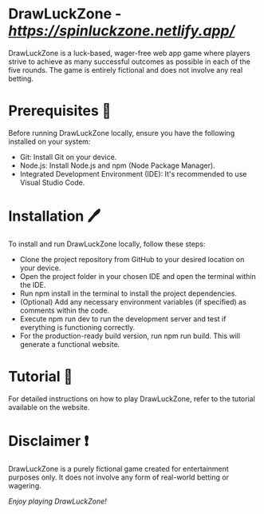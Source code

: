# DrawLuckZone - *https://spinluckzone.netlify.app/*

DrawLuckZone is a luck-based, wager-free web app game where players strive to achieve as many successful outcomes as possible in each of the five rounds. The game is entirely fictional and does not involve any real betting.

# Prerequisites 🪫
Before running DrawLuckZone locally, ensure you have the following installed on your system:

- Git: Install Git on your device.
- Node.js: Install Node.js and npm (Node Package Manager).
- Integrated Development Environment (IDE): It's recommended to use Visual Studio Code.

# Installation 🖊️
To install and run DrawLuckZone locally, follow these steps:

- Clone the project repository from GitHub to your desired location on your device.
- Open the project folder in your chosen IDE and open the terminal within the IDE.
- Run npm install in the terminal to install the project dependencies.
- (Optional) Add any necessary environment variables (if specified) as comments within the code.
- Execute npm run dev to run the development server and test if everything is functioning correctly.
- For the production-ready build version, run npm run build. This will generate a functional website.

# Tutorial 📗
For detailed instructions on how to play DrawLuckZone, refer to the tutorial available on the website.

# Disclaimer ❗
DrawLuckZone is a purely fictional game created for entertainment purposes only. It does not involve any form of real-world betting or wagering.

*Enjoy playing DrawLuckZone!*
